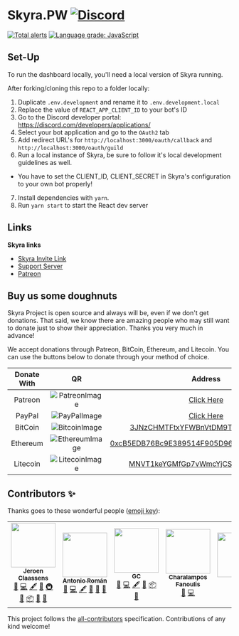# Skyra.PW [![Discord](https://discord.com/api/guilds/254360814063058944/embed.png)](https://join.skyra.pw)

[![Total alerts](https://img.shields.io/lgtm/alerts/g/skyra-project/skyra.pw.svg?logo=lgtm&logoWidth=18)](https://lgtm.com/projects/g/skyra-project/skyra.pw/alerts/)
[![Language grade: JavaScript](https://img.shields.io/lgtm/grade/javascript/g/skyra-project/skyra.pw.svg?logo=lgtm&logoWidth=18)](https://lgtm.com/projects/g/skyra-project/skyra.pw/context:javascript)

## Set-Up

To run the dashboard locally, you'll need a local version of Skyra running.

After forking/cloning this repo to a folder locally:

1. Duplicate `.env.development` and rename it to `.env.development.local`
2. Replace the value of `REACT_APP_CLIENT_ID` to your bot's ID
3. Go to the Discord developer portal: https://discord.com/developers/applications/
4. Select your bot application and go to the `OAuth2` tab
5. Add redirect URL's for `http://localhost:3000/oauth/callback` and `http://localhost:3000/oauth/guild`
6. Run a local instance of Skyra, be sure to follow it's local development guidelines as well.

-   You have to set the CLIENT_ID, CLIENT_SECRET in Skyra's configuration to your own bot properly!

7. Install dependencies with `yarn`.
8. Run `yarn start` to start the React dev server

## Links

**Skyra links**

-   [Skyra Invite Link](https://skyra.pw/invite)
-   [Support Server](https://join.skyra.pw)
-   [Patreon](https://www.patreon.com/kyranet)

## Buy us some doughnuts

Skyra Project is open source and always will be, even if we don't get donations. That said, we know there are amazing people who
may still want to donate just to show their appreciation. Thanks you very much in advance!

We accept donations through Patreon, BitCoin, Ethereum, and Litecoin. You can use the buttons below to donate through your method of choice.

| Donate With |         QR         |                                                                  Address                                                                  |
| :---------: | :----------------: | :---------------------------------------------------------------------------------------------------------------------------------------: |
|   Patreon   | ![PatreonImage][]  |                                               [Click Here](https://www.patreon.com/kyranet)                                               |
|   PayPal    |  ![PayPalImage][]  |                     [Click Here](https://www.paypal.com/cgi-bin/webscr?cmd=_s-xclick&hosted_button_id=CET28NRZTDQ8L)                      |
|   BitCoin   | ![BitcoinImage][]  |         [3JNzCHMTFtxYFWBnVtDM9Tt34zFbKvdwco](bitcoin:3JNzCHMTFtxYFWBnVtDM9Tt34zFbKvdwco?amount=0.01&label=Skyra%20Discord%20Bot)          |
|  Ethereum   | ![EthereumImage][] | [0xcB5EDB76Bc9E389514F905D9680589004C00190c](ethereum:0xcB5EDB76Bc9E389514F905D9680589004C00190c?amount=0.01&label=Skyra%20Discord%20Bot) |
|  Litecoin   | ![LitecoinImage][] |         [MNVT1keYGMfGp7vWmcYjCS8ntU8LNvjnqM](litecoin:MNVT1keYGMfGp7vWmcYjCS8ntU8LNvjnqM?amount=0.01&label=Skyra%20Discord%20Bot)         |

[patreonimage]: https://cdn.skyra.pw/gh-assets/patreon.png
[paypalimage]: https://cdn.skyra.pw/gh-assets/paypal.png
[bitcoinimage]: https://cdn.skyra.pw/gh-assets/bitcoin.png
[ethereumimage]: https://cdn.skyra.pw/gh-assets/ethereum.png
[litecoinimage]: https://cdn.skyra.pw/gh-assets/litecoin.png

## Contributors ✨

Thanks goes to these wonderful people ([emoji key](https://allcontributors.org/docs/en/emoji-key)):

<!-- ALL-CONTRIBUTORS-LIST:START - Do not remove or modify this section -->
<!-- prettier-ignore-start -->
<!-- markdownlint-disable -->
<table>
  <tr>
    <td align="center"><a href="https://favware.tech/"><img src="https://avatars3.githubusercontent.com/u/4019718?v=4?s=100" width="100px;" alt=""/><br /><sub><b>Jeroen Claassens</b></sub></a><br /><a href="https://github.com/skyra-project/skyra.pw/issues?q=author%3AFavna" title="Bug reports">🐛</a> <a href="https://github.com/skyra-project/skyra.pw/commits?author=Favna" title="Code">💻</a> <a href="#content-Favna" title="Content">🖋</a> <a href="#design-Favna" title="Design">🎨</a> <a href="#infra-Favna" title="Infrastructure (Hosting, Build-Tools, etc)">🚇</a> <a href="#maintenance-Favna" title="Maintenance">🚧</a> <a href="#platform-Favna" title="Packaging/porting to new platform">📦</a> <a href="#projectManagement-Favna" title="Project Management">📆</a> <a href="https://github.com/skyra-project/skyra.pw/pulls?q=is%3Apr+reviewed-by%3AFavna" title="Reviewed Pull Requests">👀</a></td>
    <td align="center"><a href="https://github.com/kyranet"><img src="https://avatars0.githubusercontent.com/u/24852502?v=4?s=100" width="100px;" alt=""/><br /><sub><b>Antonio Román</b></sub></a><br /><a href="https://github.com/skyra-project/skyra.pw/issues?q=author%3Akyranet" title="Bug reports">🐛</a> <a href="https://github.com/skyra-project/skyra.pw/commits?author=kyranet" title="Code">💻</a> <a href="#content-kyranet" title="Content">🖋</a> <a href="#design-kyranet" title="Design">🎨</a> <a href="#projectManagement-kyranet" title="Project Management">📆</a> <a href="https://github.com/skyra-project/skyra.pw/pulls?q=is%3Apr+reviewed-by%3Akyranet" title="Reviewed Pull Requests">👀</a></td>
    <td align="center"><a href="https://github.com/gc"><img src="https://avatars2.githubusercontent.com/u/30398469?v=4?s=100" width="100px;" alt=""/><br /><sub><b>GC</b></sub></a><br /><a href="https://github.com/skyra-project/skyra.pw/issues?q=author%3Agc" title="Bug reports">🐛</a> <a href="https://github.com/skyra-project/skyra.pw/commits?author=gc" title="Code">💻</a> <a href="#content-gc" title="Content">🖋</a> <a href="#design-gc" title="Design">🎨</a> <a href="#platform-gc" title="Packaging/porting to new platform">📦</a> <a href="https://github.com/skyra-project/skyra.pw/pulls?q=is%3Apr+reviewed-by%3Agc" title="Reviewed Pull Requests">👀</a></td>
    <td align="center"><a href="https://github.com/cfanoulis"><img src="https://avatars3.githubusercontent.com/u/38255093?v=4?s=100" width="100px;" alt=""/><br /><sub><b>Charalampos Fanoulis</b></sub></a><br /><a href="#design-cfanoulis" title="Design">🎨</a> <a href="https://github.com/skyra-project/skyra.pw/commits?author=cfanoulis" title="Code">💻</a></td>
    <td align="center"><a href="https://jaczaus.me/"><img src="https://avatars3.githubusercontent.com/u/23615291?v=4?s=100" width="100px;" alt=""/><br /><sub><b>Jacz</b></sub></a><br /><a href="https://github.com/skyra-project/skyra.pw/commits?author=MrJacz" title="Code">💻</a></td>
  </tr>
</table>

<!-- markdownlint-enable -->
<!-- prettier-ignore-end -->

<!-- ALL-CONTRIBUTORS-LIST:END -->

This project follows the [all-contributors](https://github.com/all-contributors/all-contributors) specification. Contributions of any kind welcome!
